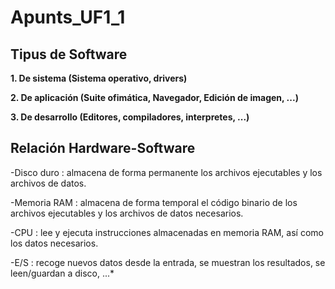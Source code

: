 # Apunts_UF1_1
## Tipus de Software
 **1. De sistema (Sistema operativo, drivers)**
 
 **2. De aplicación (Suite ofimática, Navegador, Edición de imagen, ...)**
 
 **3. De desarrollo (Editores, compiladores, interpretes, ...)**  

## Relación Hardware-Software

-Disco duro : almacena de forma permanente los archivos ejecutables y los archivos de datos.

-Memoria RAM : almacena de forma temporal el código binario de los archivos ejecutables y los archivos de datos necesarios.

-CPU : lee y ejecuta instrucciones almacenadas en memoria RAM, así como los datos necesarios.

-E/S : recoge nuevos datos desde la entrada, se muestran los resultados, se leen/guardan a disco, ...*

